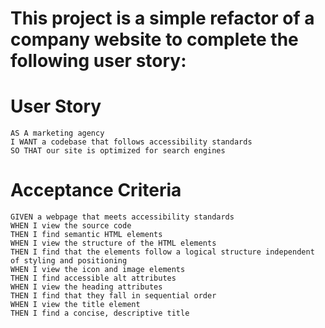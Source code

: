# This project is a simple refactor of a company website to complete the following user story:

# User Story

```
AS A marketing agency
I WANT a codebase that follows accessibility standards
SO THAT our site is optimized for search engines
```


# Acceptance Criteria

```
GIVEN a webpage that meets accessibility standards
WHEN I view the source code
THEN I find semantic HTML elements
WHEN I view the structure of the HTML elements
THEN I find that the elements follow a logical structure independent of styling and positioning
WHEN I view the icon and image elements
THEN I find accessible alt attributes
WHEN I view the heading attributes
THEN I find that they fall in sequential order
WHEN I view the title element
THEN I find a concise, descriptive title
```